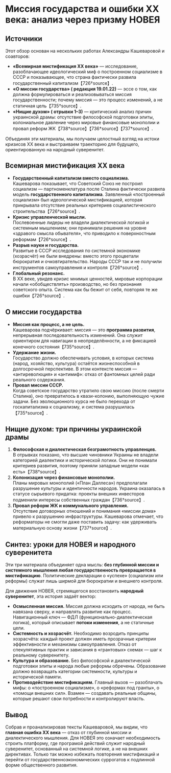 # Миссия государства и ошибки XX века: анализ через призму НОВЕЯ

## Источники

Этот обзор основан на нескольких работах Александры Кашеваровой и соавторов:

- **«Всемирная мистификация XX века»** — исследование, разоблачающее идеологический миф о построенном социализме в СССР и показывающее, что страна фактически развила государственный капитализм【726†source】.  
- **«О миссии государства» ( редакция 19.01.22)** — эссе о том, как должна формулироваться и реализовываться миссия государственности; почему миссия — это процесс изменений, а не статичная цель【735†source】.  
- **«Нищие духом» ( отрывки 1–3)** — критический анализ причин украинской драмы: отсутствие философской подготовки элиты, колониальное давление через мировые финансовые монополии и провал реформ ЖК【738†source】【736†source】【737†source】.

Объединяя эти материалы, мы получаем целостный взгляд на истоки кризисов XX века и выстраиваем траекторию для будущего, ориентированную на народный суверенитет.

## Всемирная мистификация XX века

- **Государственный капитализм вместо социализма.**  
  Кашеварова показывает, что Советский Союз не построил социализм — партноменклатура после Сталина фактически развила модель **государственного капитализма**. Заявленный «построенный социализм» был идеологической мистификацией, которая прикрывала отсутствие реальных критериев социалистического строительства【726†source】.  
- **Кризис управленческой мысли.**  
  Послевоенные лидеры не владели диалектической логикой и системным мышлением; они принимали решения на уровне «здравого смысла обывателя», что приводило к поверхностным реформам【726†source】.  
- **Разрыв науки и государства.**  
  Развитые в СССР исследования по системной экономике (хозрасчёт) не были внедрены: вместо этого процветали бюрократия и очковтирательство. Народы СССР так и не получили инструментов самоуправления и контроля【726†source】.  
- **Глобальный резонанс.**  
  В XX веке, увидев кризис мнимых ценностей, мировые корпорации начали «обобществлять» производство, но без признания советского опыта. Система как бы бежит от себя, повторяя те же ошибки【726†source】.

## О миссии государства

- **Миссия как процесс, а не цель.**  
  Кашеварова подчёркивает: миссия — это **программа развития**, непрерывная последовательность изменений. Она служит ориентиром для навигации в неопределённости, а не фиксацией конечного состояния【735†source】.  
- **Удержание жизни.**  
  Государство должно обеспечивать условия, в которых система (народ, хозяйство, культура) остаётся жизнеспособной в долгосрочной перспективе. В этом контексте миссия — «антиреволюция» и «антимиф»: отказ от фантомных целей ради реального содержания.  
- **Провал миссии СССР.**  
  Когда советское государство утратило свою миссию (после смерти Сталина), оно превратилось в квази-колонию, выполняющую чужие задачи. Без эволюционного курса не было перехода от госкапитализма к социализму, и система разрушилась【735†source】.

## Нищие духом: три причины украинской драмы

1. **Философская и диалектическая безграмотность управленцев.**  
   В отрывках показано, что высшие чиновники Украины не владели категорией диалектики и исторической логики. Они не понимали критериев развития, поэтому приняли западные модели «как есть»【738†source】.  
2. **Колонизация через финансовые монополии.**  
   Планы мировых монополий («План Даллеса») предполагали разрушение культуры и идентичности народов. Украина оказалась в статусе сырьевого придатка: проекты внешних инвесторов подменили интересы собственных граждан【736†source】.  
3. **Провал реформ ЖК и коммунального управления.**  
   Отсутствие договорных отношений и понимания «миссии дома» привело к разрушению инфраструктуры. Кашеварова отмечает, что реформаторы не смогли даже поставить задачу: как удерживать материальную основу жизни【737†source】.

## Синтез: уроки для НОВЕЯ и народного суверенитета

Эти три материала объединяет одна мысль: **без глубинной миссии и системного мышления любая государственность превращается в мистификацию**. Политические декларации о «успехе» (социализм или реформы) служат лишь ширмой для бюрократии и внешнего контроля. 

Для движения НОВЕЯ, стремящегося восстановить **народный суверенитет**, эта история задаёт вектор:

- **Осмысленная миссия.**  Миссия должна исходить от народа, не быть навязана сверху, и направлять развитие как процесс. Навигационный ключ — ФДЛ (функционально-диалектическая логика), который описывает **потоки изменения**, а не статичные цели. 
- **Системность и хозрасчёт.**  Необходимо возродить принципы хозрасчёта: каждый проект должен иметь прозрачные критерии эффективности и механизмы самоуправления. Отказ от спекулятивных практик и зависания в «грантовых» схемах — шаг к реальному суверенитету. 
- **Культура и образование.**  Без философской и диалектической подготовки элиты и народа любые реформы обречены. Образование должно возвращать категории системности, культуры и исторической памяти. 
- **Противодействие мистификациям.**  Главный вызов — разоблачать мифы: о «построенном социализме», о «реформах под гранты», о «помощи внешних сил». Взамен — создавать реальные общины, которые решают свои потребности и контролируют власть.

## Вывод

Собрав и проанализировав тексты Кашеваровой, мы видим, что **главная ошибка XX века** — отказ от глубинной миссии и диалектического мышления. Для НОВЕЯ это означает необходимость строить платформу, где програмой действий служит народный суверенитет, основанный на системной логике, а не на внешних директивах. Только так можно избежать повторения мистификаций и перейти от государственноэкономических суррогатов к подлинной форме общественного развития.
